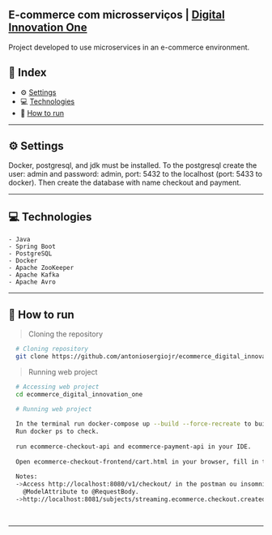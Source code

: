 ## E-commerce com microsserviços | [Digital Innovation One](https://digitalinnovation.one/)

Project developed to use microservices in an e-commerce environment.

## 📌 Index
- ⚙ [Settings](#-settings)
- 💻 [Technologies](#-technologies)
- 🚀 [How to run](#-how-to-run)
---

## ⚙ Settings
  Docker, postgresql, and jdk must be installed.
  To the postgresql create the user: admin and password: admin, port: 5432 to the localhost (port: 5433 to docker).
  Then create the database with name checkout and payment.
  
---

## 💻 Technologies
    - Java
    - Spring Boot
    - PostgreSQL
    - Docker
    - Apache ZooKeeper
    - Apache Kafka
    - Apache Avro
---

## 🚀 How to run

  > Cloning the repository
  ```bash
    # Cloning repository
    git clone https://github.com/antoniosergiojr/ecommerce_digital_innovation_one.git
  ```

  > Running web project
  ```bash
    # Accessing web project
    cd ecommerce_digital_innovation_one

    # Running web project	
	
	In the terminal run docker-compose up --build --force-recreate to build and docker-compose down to destroy.
	Run docker ps to check.
	
    run ecommerce-checkout-api and ecommerce-payment-api in your IDE. 
    
	Open ecommerce-checkout-frontend/cart.html in your browser, fill in the fields and click buy.
	
	Notes:
	->Access http://localhost:8080/v1/checkout/ in the postman ou insomnia to make a request (POST) in JSON format. To this alter in the class CheckoutResource
	  @ModelAttribute to @RequestBody.
	->http://localhost:8081/subjects/streaming.ecommerce.checkout.created-value/versions/latest
	
    
  ```
---
